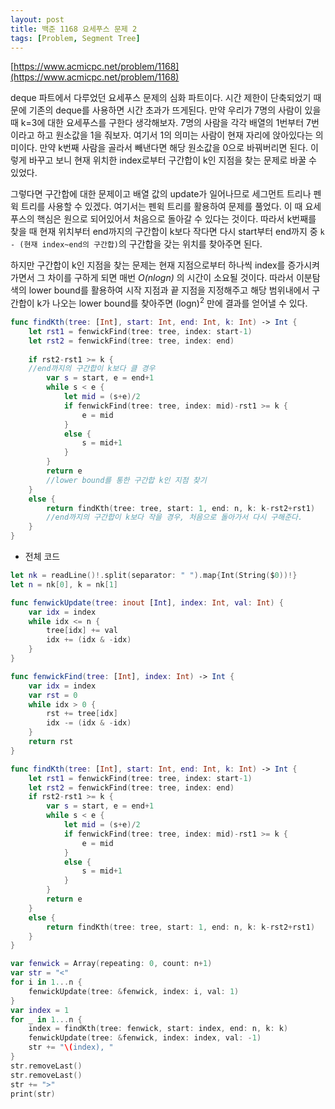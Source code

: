 ```yaml
---
layout: post
title: 백준 1168 요세푸스 문제 2
tags: [Problem, Segment Tree]
---
```


[https://www.acmicpc.net/problem/1168](https://www.acmicpc.net/problem/1168)

deque 파트에서 다루었던 요세푸스 문제의 심화 파트이다. 시간 제한이 단축되었기 때문에 기존의 deque를 사용하면 시간 초과가 뜨게된다. 만약 우리가 7명의 사람이 있을 때 k=3에 대한 요세푸스를 구한다 생각해보자. 7명의 사람을 각각 배열의 1번부터 7번이라고 하고 원소값을 1을 줘보자. 여기서 1의 의미는 사람이 현재 자리에 앉아있다는 의미이다. 만약 k번째 사람을 골라서 빼낸다면 해당 원소값을 0으로 바꿔버리면 된다. 이렇게 바꾸고 보니 현재 위치한 index로부터 구간합이 k인 지점을 찾는 문제로 바꿀 수 있었다.  

그렇다면 구간합에 대한 문제이고 배열 값의 update가 일어나므로 세그먼트 트리나 펜윅 트리를 사용할 수 있겠다. 여기서는 펜윅 트리를 활용하여 문제를 풀었다. 이 때 요세푸스의 핵심은 원으로 되어있어서 처음으로 돌아갈 수 있다는 것이다. 따라서 k번째를 찾을 때 현재 위치부터 end까지의 구간합이 k보다 작다면 다시 start부터 end까지 중 `k - (현재 index~end의 구간합)`의 구간합을 갖는 위치를 찾아주면 된다.  

하지만 구간합이 k인 지점을 찾는 문제는 현재 지점으로부터 하나씩 index를 증가시켜가면서 그 차이를 구하게 되면 매번 *O(nlogn)* 의 시간이 소요될 것이다. 따라서 이분탐색의 lower bound를 활용하여 시작 지점과 끝 지점을 지정해주고 해당 범위내에서 구간합이 k가 나오는 lower bound를 찾아주면 (logn)<sup>2</sup> 만에 결과를 얻어낼 수 있다.
```swift
func findKth(tree: [Int], start: Int, end: Int, k: Int) -> Int {
    let rst1 = fenwickFind(tree: tree, index: start-1)
    let rst2 = fenwickFind(tree: tree, index: end)
    
    if rst2-rst1 >= k { 
    //end까지의 구간합이 k보다 클 경우
        var s = start, e = end+1
        while s < e {
            let mid = (s+e)/2
            if fenwickFind(tree: tree, index: mid)-rst1 >= k {
                e = mid
            }
            else {
                s = mid+1
            }
        }
        return e
        //lower bound를 통한 구간합 k인 지점 찾기
    }
    else { 
        return findKth(tree: tree, start: 1, end: n, k: k-rst2+rst1)
        //end까지의 구간합이 k보다 작을 경우, 처음으로 돌아가서 다시 구해준다.
    }
}
```

- 전체 코드



```swift
let nk = readLine()!.split(separator: " ").map{Int(String($0))!}
let n = nk[0], k = nk[1]

func fenwickUpdate(tree: inout [Int], index: Int, val: Int) {
    var idx = index
    while idx <= n {
        tree[idx] += val
        idx += (idx & -idx)
    }
}

func fenwickFind(tree: [Int], index: Int) -> Int {
    var idx = index
    var rst = 0
    while idx > 0 {
        rst += tree[idx]
        idx -= (idx & -idx)
    }
    return rst
}

func findKth(tree: [Int], start: Int, end: Int, k: Int) -> Int {
    let rst1 = fenwickFind(tree: tree, index: start-1)
    let rst2 = fenwickFind(tree: tree, index: end)
    if rst2-rst1 >= k {
        var s = start, e = end+1
        while s < e {
            let mid = (s+e)/2
            if fenwickFind(tree: tree, index: mid)-rst1 >= k {
                e = mid
            }
            else {
                s = mid+1
            }
        }
        return e
    }
    else {
        return findKth(tree: tree, start: 1, end: n, k: k-rst2+rst1)
    }
}

var fenwick = Array(repeating: 0, count: n+1)
var str = "<"
for i in 1...n {
    fenwickUpdate(tree: &fenwick, index: i, val: 1)
}
var index = 1
for _ in 1...n {
    index = findKth(tree: fenwick, start: index, end: n, k: k)
    fenwickUpdate(tree: &fenwick, index: index, val: -1)
    str += "\(index), "
}
str.removeLast()
str.removeLast()
str += ">"
print(str)
```

